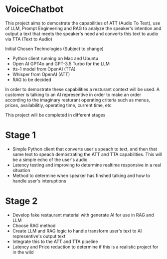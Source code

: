 # VoiceChatbot

This project aims to demostrate the capabilities of ATT (Audio To Text), use of LLM, Prompt Engineering and RAG to analyze the speaker's intention and output a text that meets the speaker's need and converts this text to audio via TTA (Text to Audio)

Initial Chosen Technologies (Subject to change)
- Python client running on Mac and Ubuntu
- Open AI GPT4o and GPT-3.5 Turbo for the LLM
- tts-1 model from OpenAI (TTA)
- Whisper from OpenAI (ATT)
- RAG to be decided

In order to demostrate these capabilities a resturant context will be used. A customer is talking to an AI representive in order to make an order according to the imaginary resturant operating criteria such as menus, prices, availabilitiy, operating time, current time, etc

This project will be completed in different stages

# Stage 1
- Simple Python client that converts user's speach to text, and then that same text to speach demostrating the ATT and TTA capabilities. This will be a simple echo of the user's audio
- Latency testing and improving to determine realtime responsive in a real situation
- Method to determine when speaker has finshed talking and how to handle user's interuptions

# Stage 2
- Develop fake restaurant material with generate AI for use in RAG and LLM
- Choose RAG method
- Create LLM and RAG logic to handle transform user's text to AI representive's output text
- Integrate this to the ATT and TTA pipeline
- Latency and Price reduction to determine if this is a realistic project for in the wild